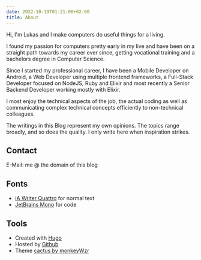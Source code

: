 ```yaml
---
date: 2022-10-19T01:21:00+02:00
title: About
---
```


Hi, I'm Lukas and I make computers do useful things for a living.

I found my passion for computers pretty early in my live and have been on a straight path towards my career ever since, getting vocational training and a bachelors degree in Computer Science.

Since I started my professional career, I have been a Mobile Developer on Android, a Web Developer using multiple frontend frameworks, a Full-Stack Developer focused on NodeJS, Ruby and Elixir and most recently a Senior Backend Developer working mostly with Elixir.

I most enjoy the technical aspects of the job, the actual coding as well as communicating complex technical concepts efficiently to non-technical colleagues.

The writings in this Blog represent my own opinions. The topics range broadly, and so does the quality. I only write here when inspiration strikes.

## Contact

E-Mail: me @ the domain of this blog

## Fonts

* [iA Writer Quattro](https://github.com/iaolo/iA-Fonts/) for normal text
* [JetBrains Mono](https://www.jetbrains.com/lp/mono/) for code

## Tools

* Created with [Hugo](https://gohugo.io/)
* Hosted by [Github](https://pages.github.com/)
* Theme [cactus by monkeyWzr](https://github.com/monkeyWzr/hugo-theme-cactus)